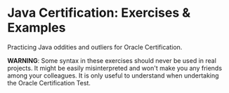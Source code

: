 # Java Certification: Exercises & Examples

Practicing Java oddities and outliers for Oracle Certification.

**WARNING**: Some syntax in these exercises should never be used in real projects. It might be easily misinterpreted and won't make you any friends among your colleagues. It is only useful to understand when undertaking the Oracle Certification Test.
